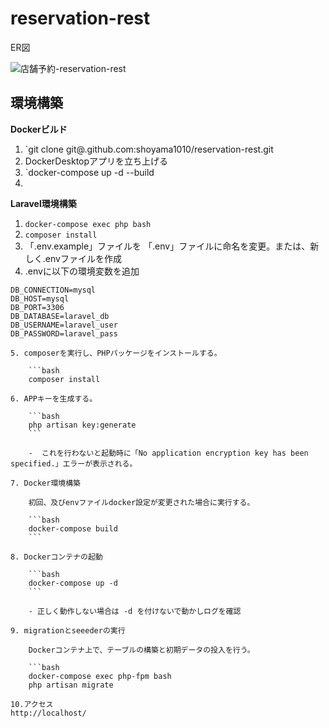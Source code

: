 # reservation-rest
ER図


![店舗予約-reservation-rest](https://github.com/user-attachments/assets/26279f9d-8c3b-41d1-9cf6-6e602c7815d5)

## 環境構築
**Dockerビルド**
1. `git clone git@.github.com:shoyama1010/reservation-rest.git
2. DockerDesktopアプリを立ち上げる
3. `docker-compose up -d --build
4. 

**Laravel環境構築**
1. `docker-compose exec php bash`
2. `composer install`
3. 「.env.example」ファイルを 「.env」ファイルに命名を変更。または、新しく.envファイルを作成
4. .envに以下の環境変数を追加
``` text
DB_CONNECTION=mysql
DB_HOST=mysql
DB_PORT=3306
DB_DATABASE=laravel_db
DB_USERNAME=laravel_user
DB_PASSWORD=laravel_pass

5. composerを実行し、PHPパッケージをインストールする。

    ```bash
    composer install

6. APPキーを生成する。

    ```bash
    php artisan key:generate
    ```

    -  これを行わないと起動時に「No application encryption key has been specified.」エラーが表示される。

7. Docker環境構築

    初回、及びenvファイルdocker設定が変更された場合に実行する。

    ```bash
    docker-compose build
    ```

8. Dockerコンテナの起動

    ```bash
    docker-compose up -d
    ```

    - 正しく動作しない場合は -d を付けないで動かしログを確認

9. migrationとseeederの実行

    Dockerコンテナ上で、テーブルの構築と初期データの投入を行う。

    ```bash
    docker-compose exec php-fpm bash
    php artisan migrate

10.アクセス
http://localhost/
